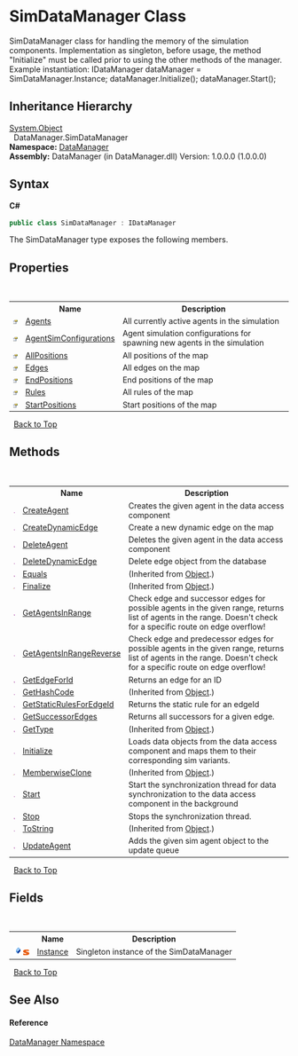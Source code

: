 # SimDataManager Class
 

SimDataManager class for handling the memory of the simulation components. Implementation as singleton, before usage, the method "Initialize" must be called prior to using the other methods of the manager. Example instantiation: IDataManager dataManager = SimDataManager.Instance; dataManager.Initialize(); dataManager.Start();


## Inheritance Hierarchy
<a href="http://msdn2.microsoft.com/en-us/library/e5kfa45b" target="_blank">System.Object</a><br />&nbsp;&nbsp;DataManager.SimDataManager<br />
**Namespace:**&nbsp;<a href="699cd2d6-1481-41f2-ef8c-776ba4af1388">DataManager</a><br />**Assembly:**&nbsp;DataManager (in DataManager.dll) Version: 1.0.0.0 (1.0.0.0)

## Syntax

**C#**<br />
``` C#
public class SimDataManager : IDataManager
```

The SimDataManager type exposes the following members.


## Properties
&nbsp;<table><tr><th></th><th>Name</th><th>Description</th></tr><tr><td>![Public property](media/pubproperty.gif "Public property")</td><td><a href="fd5125d1-1391-a89a-c131-5afb9762c80c">Agents</a></td><td>
All currently active agents in the simulation</td></tr><tr><td>![Public property](media/pubproperty.gif "Public property")</td><td><a href="d8f70966-8ae4-762c-5ccf-f05166b9d9ad">AgentSimConfigurations</a></td><td>
Agent simulation configurations for spawning new agents in the simulation</td></tr><tr><td>![Public property](media/pubproperty.gif "Public property")</td><td><a href="3869e566-b6d2-1391-7f75-992f2d799ef2">AllPositions</a></td><td>
All positions of the map</td></tr><tr><td>![Public property](media/pubproperty.gif "Public property")</td><td><a href="c076d90e-70e3-7e89-6e14-5da33ca6f661">Edges</a></td><td>
All edges on the map</td></tr><tr><td>![Public property](media/pubproperty.gif "Public property")</td><td><a href="e98362d3-bd61-a107-ecd7-a63982a6806c">EndPositions</a></td><td>
End positions of the map</td></tr><tr><td>![Public property](media/pubproperty.gif "Public property")</td><td><a href="f50e47b5-d22c-b0f0-f874-0b137f6d71f6">Rules</a></td><td>
All rules of the map</td></tr><tr><td>![Public property](media/pubproperty.gif "Public property")</td><td><a href="593b5433-b209-6c02-cdd1-1599a140b9c4">StartPositions</a></td><td>
Start positions of the map</td></tr></table>&nbsp;
<a href="#simdatamanager-class">Back to Top</a>

## Methods
&nbsp;<table><tr><th></th><th>Name</th><th>Description</th></tr><tr><td>![Public method](media/pubmethod.gif "Public method")</td><td><a href="26ce35a5-4d31-763e-03eb-4b470cbd0345">CreateAgent</a></td><td>
Creates the given agent in the data access component</td></tr><tr><td>![Public method](media/pubmethod.gif "Public method")</td><td><a href="83636640-a79a-047b-99f6-02a2f34bb2b0">CreateDynamicEdge</a></td><td>
Create a new dynamic edge on the map</td></tr><tr><td>![Public method](media/pubmethod.gif "Public method")</td><td><a href="06721c92-9af9-c82c-9ee7-e84c2b1d392e">DeleteAgent</a></td><td>
Deletes the given agent in the data access component</td></tr><tr><td>![Public method](media/pubmethod.gif "Public method")</td><td><a href="2ad1ad77-1973-d8f0-0c17-032792d76c00">DeleteDynamicEdge</a></td><td>
Delete edge object from the database</td></tr><tr><td>![Public method](media/pubmethod.gif "Public method")</td><td><a href="http://msdn2.microsoft.com/en-us/library/bsc2ak47" target="_blank">Equals</a></td><td> (Inherited from <a href="http://msdn2.microsoft.com/en-us/library/e5kfa45b" target="_blank">Object</a>.)</td></tr><tr><td>![Protected method](media/protmethod.gif "Protected method")</td><td><a href="http://msdn2.microsoft.com/en-us/library/4k87zsw7" target="_blank">Finalize</a></td><td> (Inherited from <a href="http://msdn2.microsoft.com/en-us/library/e5kfa45b" target="_blank">Object</a>.)</td></tr><tr><td>![Public method](media/pubmethod.gif "Public method")</td><td><a href="1e70ee40-5168-a9c7-fe7e-e596d516cf60">GetAgentsInRange</a></td><td>
Check edge and successor edges for possible agents in the given range, returns list of agents in the range. Doesn't check for a specific route on edge overflow!</td></tr><tr><td>![Public method](media/pubmethod.gif "Public method")</td><td><a href="6d65b048-071c-c901-3249-5ce30847ba79">GetAgentsInRangeReverse</a></td><td>
Check edge and predecessor edges for possible agents in the given range, returns list of agents in the range. Doesn't check for a specific route on edge overflow!</td></tr><tr><td>![Public method](media/pubmethod.gif "Public method")</td><td><a href="6262b267-046a-f280-114e-c6c8a8955200">GetEdgeForId</a></td><td>
Returns an edge for an ID</td></tr><tr><td>![Public method](media/pubmethod.gif "Public method")</td><td><a href="http://msdn2.microsoft.com/en-us/library/zdee4b3y" target="_blank">GetHashCode</a></td><td> (Inherited from <a href="http://msdn2.microsoft.com/en-us/library/e5kfa45b" target="_blank">Object</a>.)</td></tr><tr><td>![Public method](media/pubmethod.gif "Public method")</td><td><a href="37fee10b-0643-3bc2-296e-f646167e015d">GetStaticRulesForEdgeId</a></td><td>
Returns the static rule for an edgeId</td></tr><tr><td>![Public method](media/pubmethod.gif "Public method")</td><td><a href="fa0ed67f-0874-2884-ac6a-d4b299338f85">GetSuccessorEdges</a></td><td>
Returns all successors for a given edge.</td></tr><tr><td>![Public method](media/pubmethod.gif "Public method")</td><td><a href="http://msdn2.microsoft.com/en-us/library/dfwy45w9" target="_blank">GetType</a></td><td> (Inherited from <a href="http://msdn2.microsoft.com/en-us/library/e5kfa45b" target="_blank">Object</a>.)</td></tr><tr><td>![Public method](media/pubmethod.gif "Public method")</td><td><a href="c87b18a2-9071-3a8c-ac42-22b79ce2808d">Initialize</a></td><td>
Loads data objects from the data access component and maps them to their corresponding sim variants.</td></tr><tr><td>![Protected method](media/protmethod.gif "Protected method")</td><td><a href="http://msdn2.microsoft.com/en-us/library/57ctke0a" target="_blank">MemberwiseClone</a></td><td> (Inherited from <a href="http://msdn2.microsoft.com/en-us/library/e5kfa45b" target="_blank">Object</a>.)</td></tr><tr><td>![Public method](media/pubmethod.gif "Public method")</td><td><a href="789565da-e860-75f2-a76d-cf3d646abbc3">Start</a></td><td>
Start the synchronization thread for data synchronization to the data access component in the background</td></tr><tr><td>![Public method](media/pubmethod.gif "Public method")</td><td><a href="7d0ed19d-45ca-b99d-973e-355b1d71934f">Stop</a></td><td>
Stops the synchronization thread.</td></tr><tr><td>![Public method](media/pubmethod.gif "Public method")</td><td><a href="http://msdn2.microsoft.com/en-us/library/7bxwbwt2" target="_blank">ToString</a></td><td> (Inherited from <a href="http://msdn2.microsoft.com/en-us/library/e5kfa45b" target="_blank">Object</a>.)</td></tr><tr><td>![Public method](media/pubmethod.gif "Public method")</td><td><a href="2fc5fc3f-ec87-f846-458a-949e4b7196b2">UpdateAgent</a></td><td>
Adds the given sim agent object to the update queue</td></tr></table>&nbsp;
<a href="#simdatamanager-class">Back to Top</a>

## Fields
&nbsp;<table><tr><th></th><th>Name</th><th>Description</th></tr><tr><td>![Public field](media/pubfield.gif "Public field")![Static member](media/static.gif "Static member")</td><td><a href="63496088-7526-4a96-8ddd-5e4754bdcc1c">Instance</a></td><td>
Singleton instance of the SimDataManager</td></tr></table>&nbsp;
<a href="#simdatamanager-class">Back to Top</a>

## See Also


#### Reference
<a href="699cd2d6-1481-41f2-ef8c-776ba4af1388">DataManager Namespace</a><br />